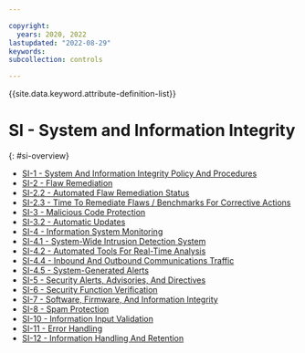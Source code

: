 ```yaml
---

copyright:
  years: 2020, 2022
lastupdated: "2022-08-29"
keywords: 
subcollection: controls

---
```




{{site.data.keyword.attribute-definition-list}}

# SI - System and Information Integrity
{: #si-overview}

- [SI-1 - System And Information Integrity Policy And Procedures](/docs/controls/si-1)
- [SI-2 - Flaw Remediation](/docs/controls/si-2)
- [SI-2.2 - Automated Flaw Remediation Status](/docs/controls/si-2.2)
- [SI-2.3 - Time To Remediate Flaws / Benchmarks For Corrective Actions](/docs/controls/si-2.3)
- [SI-3 - Malicious Code Protection](/docs/controls/si-3)
- [SI-3.2 - Automatic Updates](/docs/controls/si-3.2)
- [SI-4 - Information System Monitoring](/docs/controls/si-4)
- [SI-4.1 - System-Wide Intrusion Detection System](/docs/controls/si-4.1)
- [SI-4.2 - Automated Tools For Real-Time Analysis](/docs/controls/si-4.2)
- [SI-4.4 - Inbound And Outbound Communications Traffic](/docs/controls/si-4.4)
- [SI-4.5 - System-Generated Alerts](/docs/controls/si-4.5)
- [SI-5 - Security Alerts, Advisories, And Directives](/docs/controls/si-5)
- [SI-6 - Security Function Verification](/docs/controls/si-6)
- [SI-7 - Software, Firmware, And Information Integrity](/docs/controls/si-7)
- [SI-8 - Spam Protection](/docs/controls/si-8)
- [SI-10 - Information Input Validation](/docs/controls/si-10)
- [SI-11 - Error Handling](/docs/controls/si-11)
- [SI-12 - Information Handling And Retention](/docs/controls/si-12)



